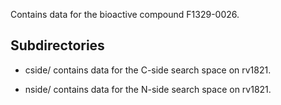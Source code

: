 Contains data for the bioactive compound F1329-0026.

## Subdirectories

- cside/ contains data for the C-side search space on rv1821.

- nside/ contains data for the N-side search space on rv1821.


